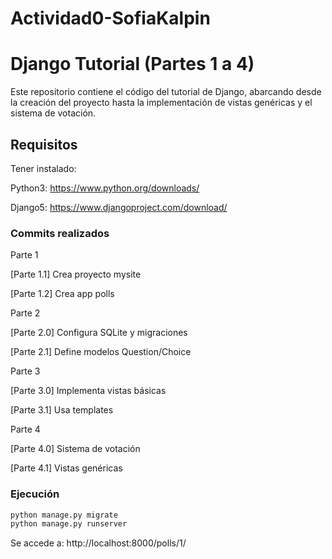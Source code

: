 ﻿# Actividad0-SofiaKalpin
# Django Tutorial (Partes 1 a 4)

Este repositorio contiene el código del tutorial de Django, abarcando desde la creación del proyecto hasta la implementación de vistas genéricas y el sistema de votación.

## Requisitos

Tener instalado:

Python3: https://www.python.org/downloads/

Django5: https://www.djangoproject.com/download/

### Commits realizados
Parte 1

  [Parte 1.1] Crea proyecto mysite
  
  [Parte 1.2] Crea app polls

Parte 2

  [Parte 2.0] Configura SQLite y migraciones
  
  [Parte 2.1] Define modelos Question/Choice

Parte 3

  [Parte 3.0] Implementa vistas básicas
  
  [Parte 3.1] Usa templates

Parte 4

  [Parte 4.0] Sistema de votación
  
  [Parte 4.1] Vistas genéricas

### Ejecución
```bash
python manage.py migrate
python manage.py runserver
```
Se accede a: http://localhost:8000/polls/1/
